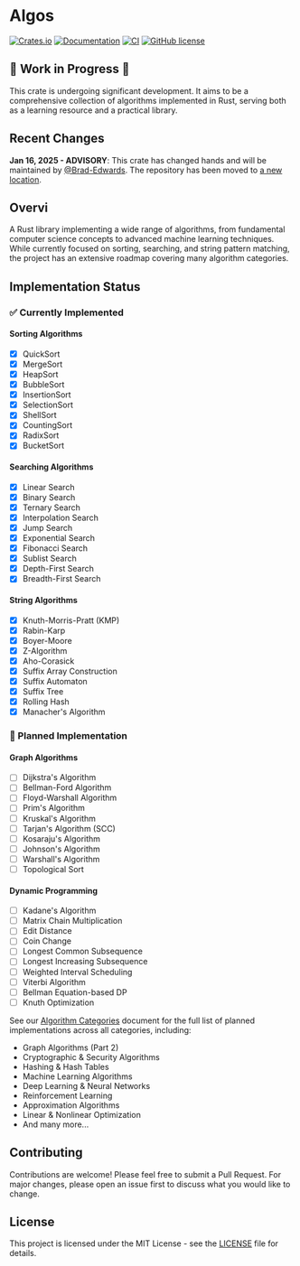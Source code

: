 # Algos

[![Crates.io](https://img.shields.io/crates/v/algos.svg)](https://crates.io/crates/algos)
[![Documentation](https://docs.rs/algos/badge.svg)](https://docs.rs/algos)
[![CI](https://github.com/Brad-Edwards/algos/actions/workflows/ci.yml/badge.svg?branch=main&label=tests)](https://github.com/Brad-Edwards/algos/actions/workflows/ci.yml)
[![GitHub license](https://img.shields.io/github/license/Brad-Edwards/algos.svg)](https://github.com/Brad-Edwards/algos/blob/master/LICENSE)

## 🚧 Work in Progress 🚧

This crate is undergoing significant development. It aims to be a comprehensive collection of algorithms implemented in Rust, serving both as a learning resource and a practical library.

## Recent Changes

**Jan 16, 2025 - ADVISORY**: This crate has changed hands and will be maintained by [@Brad-Edwards](https://github.com/Brad-Edwards). The repository has been moved to [a new location](https://github.com/Brad-Edwards/algos).

## Overvi

A Rust library implementing a wide range of algorithms, from fundamental computer science concepts to advanced machine learning techniques. While currently focused on sorting, searching, and string pattern matching, the project has an extensive roadmap covering many algorithm categories.

## Implementation Status

### ✅ Currently Implemented

#### Sorting Algorithms

- [x] QuickSort
- [x] MergeSort
- [x] HeapSort
- [x] BubbleSort
- [x] InsertionSort
- [x] SelectionSort
- [x] ShellSort
- [x] CountingSort
- [x] RadixSort
- [x] BucketSort

#### Searching Algorithms

- [x] Linear Search
- [x] Binary Search
- [x] Ternary Search
- [x] Interpolation Search
- [x] Jump Search
- [x] Exponential Search
- [x] Fibonacci Search
- [x] Sublist Search
- [x] Depth-First Search
- [x] Breadth-First Search

#### String Algorithms

- [x] Knuth-Morris-Pratt (KMP)
- [x] Rabin-Karp
- [x] Boyer-Moore
- [x] Z-Algorithm
- [x] Aho-Corasick
- [x] Suffix Array Construction
- [x] Suffix Automaton
- [x] Suffix Tree
- [x] Rolling Hash
- [x] Manacher's Algorithm

### 🚧 Planned Implementation

#### Graph Algorithms

- [ ] Dijkstra's Algorithm
- [ ] Bellman-Ford Algorithm
- [ ] Floyd-Warshall Algorithm
- [ ] Prim's Algorithm
- [ ] Kruskal's Algorithm
- [ ] Tarjan's Algorithm (SCC)
- [ ] Kosaraju's Algorithm
- [ ] Johnson's Algorithm
- [ ] Warshall's Algorithm
- [ ] Topological Sort

#### Dynamic Programming

- [ ] Kadane's Algorithm
- [ ] Matrix Chain Multiplication
- [ ] Edit Distance
- [ ] Coin Change
- [ ] Longest Common Subsequence
- [ ] Longest Increasing Subsequence
- [ ] Weighted Interval Scheduling
- [ ] Viterbi Algorithm
- [ ] Bellman Equation-based DP
- [ ] Knuth Optimization

See our [Algorithm Categories](notes/specifications/ALGORITHM-CATEGORIES.md) document for the full list of planned implementations across all categories, including:

- Graph Algorithms (Part 2)
- Cryptographic & Security Algorithms
- Hashing & Hash Tables
- Machine Learning Algorithms
- Deep Learning & Neural Networks
- Reinforcement Learning
- Approximation Algorithms
- Linear & Nonlinear Optimization
- And many more...

## Contributing

Contributions are welcome! Please feel free to submit a Pull Request. For major changes, please open an issue first to discuss what you would like to change.

## License

This project is licensed under the MIT License - see the [LICENSE](LICENSE) file for details.
